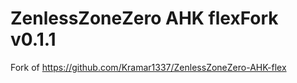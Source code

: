 # ZenlessZoneZero AHK flexFork v0.1.1

Fork of https://github.com/Kramar1337/ZenlessZoneZero-AHK-flex 
